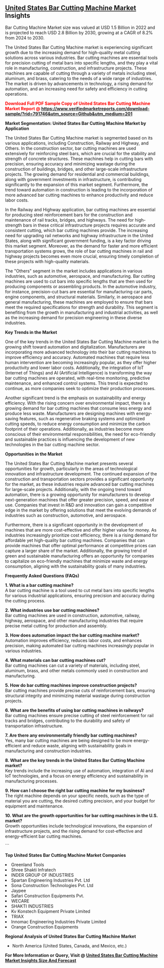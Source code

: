 <h2><a href="https://www.verifiedmarketreports.com/download-sample/?rid=791746&amp;utm_source=Github&amp;utm_medium=201" target="_blank">United States Bar Cutting Machine Market</a> Insights</h2><p>Bar Cutting Machine Market size was valued at USD 1.5 Billion in 2022 and is projected to reach USD 2.8 Billion by 2030, growing at a CAGR of 8.2% from 2024 to 2030.</p><p><p>The United States Bar Cutting Machine market is experiencing significant growth due to the increasing demand for high-quality metal cutting solutions across various industries. Bar cutting machines are essential tools for precision cutting of metal bars into specific lengths, and they play a vital role in manufacturing, construction, and infrastructure projects. These machines are capable of cutting through a variety of metals including steel, aluminum, and brass, catering to the needs of a wide range of industries. The market is driven by advancements in technology, a rising demand for automation, and an increasing need for safety and efficiency in cutting operations.</p><p><b><p><span class=""><span style="color: #ff0000;"><strong>Download Full PDF Sample Copy of United States Bar Cutting Machine Market Report</strong> @ </span><a href="https://www.verifiedmarketreports.com/download-sample/?rid=791746&amp;utm_source=Github&amp;utm_medium=201" target="_blank">https://www.verifiedmarketreports.com/download-sample/?rid=791746&amp;utm_source=Github&amp;utm_medium=201</a></span></p></b></p><p><b>Market Segmentation: United States Bar Cutting Machine Market by Application</b></p><p>The United States Bar Cutting Machine market is segmented based on its various applications, including Construction, Railway and Highway, and Others. In the construction sector, bar cutting machines are used extensively for reinforcing steel bars, which are crucial for the stability and strength of concrete structures. These machines help in cutting bars with precision, ensuring accuracy and minimizing wastage during the construction of buildings, bridges, and other large-scale infrastructure projects. The growing demand for residential and commercial buildings, along with government investments in infrastructure, is contributing significantly to the expansion of this market segment. Furthermore, the trend toward automation in construction is leading to the incorporation of more advanced bar cutting machines to enhance productivity and reduce labor costs.</p><p>In the Railway and Highway application, bar cutting machines are essential for producing steel reinforcement bars for the construction and maintenance of rail tracks, bridges, and highways. The need for high-strength bars in these critical infrastructure projects requires accurate and consistent cutting, which bar cutting machines provide. The increasing need for upgrading rail networks and highway infrastructure in the United States, along with significant government funding, is a key factor driving this market segment. Moreover, as the demand for faster and more efficient transportation systems grows, the role of bar cutting machines in rail and highway projects becomes even more crucial, ensuring timely completion of these projects with high-quality materials.</p><p>The "Others" segment in the market includes applications in various industries, such as automotive, aerospace, and manufacturing. Bar cutting machines are used to cut bars into specific lengths that are then used for producing components or assembling products. In the automotive industry, for instance, precision-cut bars are essential for manufacturing car parts, engine components, and structural materials. Similarly, in aerospace and general manufacturing, these machines are employed to ensure that bars meet the required specifications for strength and durability. This segment is benefiting from the growth in manufacturing and industrial activities, as well as the increasing demand for precision engineering in these diverse industries.</p><p><b>Key Trends in the Market</b></p><p>One of the key trends in the United States Bar Cutting Machine market is the growing shift toward automation and digitalization. Manufacturers are incorporating more advanced technology into their bar cutting machines to improve efficiency and accuracy. Automated machines that require less human intervention are becoming increasingly popular, as they offer higher productivity and lower labor costs. Additionally, the integration of IoT (Internet of Things) and AI (Artificial Intelligence) is transforming the way bar cutting machines are operated, with real-time monitoring, predictive maintenance, and enhanced control systems. This trend is expected to continue, as more companies seek to optimize their production processes.</p><p>Another significant trend is the emphasis on sustainability and energy efficiency. With the rising concern over environmental impact, there is a growing demand for bar cutting machines that consume less energy and produce less waste. Manufacturers are designing machines with energy-saving features, such as regenerative braking systems and optimized cutting speeds, to reduce energy consumption and minimize the carbon footprint of their operations. Additionally, as industries become more conscious of their environmental responsibilities, the need for eco-friendly and sustainable practices is influencing the development of new technologies in the bar cutting machine sector.</p><p><b>Opportunities in the Market</b></p><p>The United States Bar Cutting Machine market presents several opportunities for growth, particularly in the areas of technological innovation and infrastructure development. The continued expansion of the construction and transportation sectors provides a significant opportunity for the market, as these industries require advanced bar cutting machines for large-scale projects. Additionally, with the ongoing trend toward automation, there is a growing opportunity for manufacturers to develop next-generation machines that offer greater precision, speed, and ease of use. Companies that invest in R&D and innovation can gain a competitive edge in the market by offering solutions that meet the evolving demands of industries such as construction, automotive, and aerospace.</p><p>Furthermore, there is a significant opportunity in the development of machines that are more cost-effective and offer higher value for money. As industries increasingly prioritize cost efficiency, there is a rising demand for affordable yet high-quality bar cutting machines. Companies that can provide machines that offer optimal performance at competitive prices can capture a larger share of the market. Additionally, the growing trend of green and sustainable manufacturing offers an opportunity for companies to capitalize on eco-friendly machines that minimize waste and energy consumption, aligning with the sustainability goals of many industries.</p><p><b>Frequently Asked Questions (FAQs)</b></p><p><b>1. What is a bar cutting machine?</b><br> A bar cutting machine is a tool used to cut metal bars into specific lengths for various industrial applications, ensuring precision and accuracy during the cutting process.</p><p><b>2. What industries use bar cutting machines?</b><br> Bar cutting machines are used in construction, automotive, railway, highway, aerospace, and other manufacturing industries that require precise metal cutting for production and assembly.</p><p><b>3. How does automation impact the bar cutting machine market?</b><br> Automation improves efficiency, reduces labor costs, and enhances precision, making automated bar cutting machines increasingly popular in various industries.</p><p><b>4. What materials can bar cutting machines cut?</b><br> Bar cutting machines can cut a variety of materials, including steel, aluminum, brass, and other metals commonly used in construction and manufacturing.</p><p><b>5. How do bar cutting machines improve construction projects?</b><br> Bar cutting machines provide precise cuts of reinforcement bars, ensuring structural integrity and minimizing material wastage during construction projects.</p><p><b>6. What are the benefits of using bar cutting machines in railways?</b><br> Bar cutting machines ensure precise cutting of steel reinforcement for rail tracks and bridges, contributing to the durability and safety of transportation infrastructure.</p><p><b>7. Are there any environmentally friendly bar cutting machines?</b><br> Yes, many bar cutting machines are being designed to be more energy-efficient and reduce waste, aligning with sustainability goals in manufacturing and construction industries.</p><p><b>8. What are the key trends in the United States Bar Cutting Machine market?</b><br> Key trends include the increasing use of automation, integration of AI and IoT technologies, and a focus on energy efficiency and sustainability in manufacturing processes.</p><p><b>9. How can I choose the right bar cutting machine for my business?</b><br> The right machine depends on your specific needs, such as the type of material you are cutting, the desired cutting precision, and your budget for equipment and maintenance.</p><p><b>10. What are the growth opportunities for bar cutting machines in the U.S. market?</b><br> Growth opportunities include technological innovations, the expansion of infrastructure projects, and the rising demand for cost-effective and energy-efficient bar cutting machines.</p>```</p><p><strong>Top United States Bar Cutting Machine Market Companies</strong></p><div data-test-id=""><p><li>Greenland Tools</li><li> Shree Shakti Infratech</li><li> INDER GROUP OF INDUSTRIES</li><li> Spartan Engineering Industries Pvt. Ltd</li><li> Sona Construction Technologies Pvt. Ltd</li><li> Jaypee</li><li> Safari Construction Equipments Pvt.</li><li> WECARE</li><li> SHAKTI INDUSTRIES</li><li> Kv Konstech Equipment Private Limited</li><li> TRIAX</li><li> Innomac Engineering Industries Private Limited</li><li> Orange Construction Equipments</li></p><div><strong>Regional Analysis of&nbsp;United States Bar Cutting Machine Market</strong></div><ul><li dir="ltr"><p dir="ltr">North America&nbsp;(United States, Canada, and Mexico, etc.)</p></li></ul><p><strong>For More Information or Query, Visit @&nbsp;</strong><strong><a href="https://www.verifiedmarketreports.com/product/bar-cutting-machine-market/?utm_source=Github&amp;utm_medium=201" target="_blank">United States Bar Cutting Machine Market Insights Size And Forecast</a></strong></p></div>
